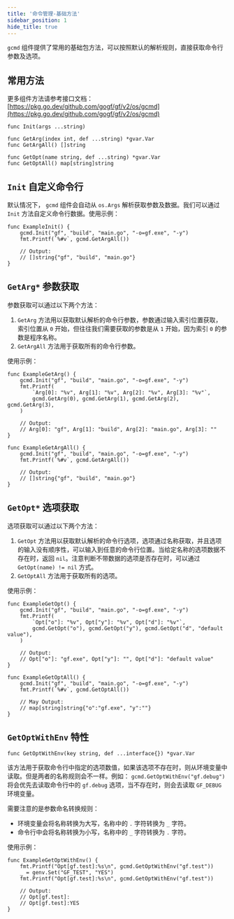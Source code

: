 ```yaml
---
title: '命令管理-基础方法'
sidebar_position: 1
hide_title: true
---
```


`gcmd` 组件提供了常用的基础包方法，可以按照默认的解析规则，直接获取命令行参数及选项。

## 常用方法

更多组件方法请参考接口文档： [https://pkg.go.dev/github.com/gogf/gf/v2/os/gcmd](https://pkg.go.dev/github.com/gogf/gf/v2/os/gcmd)

```
func Init(args ...string)

func GetArg(index int, def ...string) *gvar.Var
func GetArgAll() []string

func GetOpt(name string, def ...string) *gvar.Var
func GetOptAll() map[string]string
```

## `Init` 自定义命令行

默认情况下， `gcmd` 组件会自动从 `os.Args` 解析获取参数及数据。我们可以通过 `Init` 方法自定义命令行数据。使用示例：

```
func ExampleInit() {
	gcmd.Init("gf", "build", "main.go", "-o=gf.exe", "-y")
	fmt.Printf(`%#v`, gcmd.GetArgAll())

	// Output:
	// []string{"gf", "build", "main.go"}
}
```

## `GetArg*` 参数获取

参数获取可以通过以下两个方法：

1. `GetArg` 方法用以获取默认解析的命令行参数，参数通过输入索引位置获取，索引位置从 `0` 开始，但往往我们需要获取的参数是从 `1` 开始，因为索引 `0` 的参数是程序名称。
2. `GetArgAll` 方法用于获取所有的命令行参数。

使用示例：

```
func ExampleGetArg() {
	gcmd.Init("gf", "build", "main.go", "-o=gf.exe", "-y")
	fmt.Printf(
		`Arg[0]: "%v", Arg[1]: "%v", Arg[2]: "%v", Arg[3]: "%v"`,
		gcmd.GetArg(0), gcmd.GetArg(1), gcmd.GetArg(2), gcmd.GetArg(3),
	)

	// Output:
	// Arg[0]: "gf", Arg[1]: "build", Arg[2]: "main.go", Arg[3]: ""
}

func ExampleGetArgAll() {
	gcmd.Init("gf", "build", "main.go", "-o=gf.exe", "-y")
	fmt.Printf(`%#v`, gcmd.GetArgAll())

	// Output:
	// []string{"gf", "build", "main.go"}
}
```

## `GetOpt*` 选项获取

选项获取可以通过以下两个方法：

1. `GetOpt` 方法用以获取默认解析的命令行选项，选项通过名称获取，并且选项的输入没有顺序性，可以输入到任意的命令行位置。当给定名称的选项数据不存在时，返回 `nil`。注意判断不带数据的选项是否存在时，可以通过 `GetOpt(name) != nil` 方式。
2. `GetOptAll` 方法用于获取所有的选项。

使用示例：

```
func ExampleGetOpt() {
	gcmd.Init("gf", "build", "main.go", "-o=gf.exe", "-y")
	fmt.Printf(
		`Opt["o"]: "%v", Opt["y"]: "%v", Opt["d"]: "%v"`,
		gcmd.GetOpt("o"), gcmd.GetOpt("y"), gcmd.GetOpt("d", "default value"),
	)

	// Output:
	// Opt["o"]: "gf.exe", Opt["y"]: "", Opt["d"]: "default value"
}

func ExampleGetOptAll() {
	gcmd.Init("gf", "build", "main.go", "-o=gf.exe", "-y")
	fmt.Printf(`%#v`, gcmd.GetOptAll())

	// May Output:
	// map[string]string{"o":"gf.exe", "y":""}
}
```

## `GetOptWithEnv` 特性

```
func GetOptWithEnv(key string, def ...interface{}) *gvar.Var
```

该方法用于获取命令行中指定的选项数值，如果该选项不存在时，则从环境变量中读取。但是两者的名称规则会不一样。例如： `gcmd.GetOptWithEnv("gf.debug")` 将会优先去读取命令行中的 `gf.debug` 选项，当不存在时，则会去读取 `GF_DEBUG` 环境变量。

需要注意的是参数命名转换规则：

- 环境变量会将名称转换为大写，名称中的 `.` 字符转换为 `_` 字符。
- 命令行中会将名称转换为小写，名称中的 `_` 字符转换为 `.` 字符。

使用示例：

```
func ExampleGetOptWithEnv() {
	fmt.Printf("Opt[gf.test]:%s\n", gcmd.GetOptWithEnv("gf.test"))
	_ = genv.Set("GF_TEST", "YES")
	fmt.Printf("Opt[gf.test]:%s\n", gcmd.GetOptWithEnv("gf.test"))

	// Output:
	// Opt[gf.test]:
	// Opt[gf.test]:YES
}
```